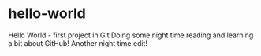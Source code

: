 # hello-world
Hello World - first project in Git
Doing some night time reading and learning a bit about GitHub!
Another night time edit!
